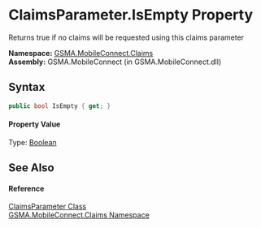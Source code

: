 ClaimsParameter.IsEmpty Property
================================
Returns true if no claims will be requested using this claims parameter

**Namespace:** [GSMA.MobileConnect.Claims][1]  
**Assembly:** GSMA.MobileConnect (in GSMA.MobileConnect.dll)

Syntax
------

```csharp
public bool IsEmpty { get; }
```

#### Property Value
Type: [Boolean][2]

See Also
--------

#### Reference
[ClaimsParameter Class][3]  
[GSMA.MobileConnect.Claims Namespace][1]  

[1]: ../README.md
[2]: http://msdn.microsoft.com/en-us/library/a28wyd50
[3]: README.md
[4]: ../../_icons/Help.png